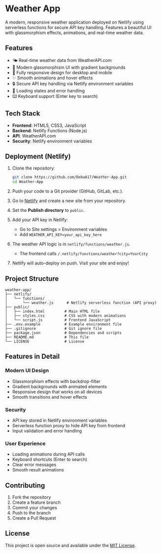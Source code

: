 
# Weather App

A modern, responsive weather application deployed on Netlify using serverless functions for secure API key handling. Features a beautiful UI with glassmorphism effects, animations, and real-time weather data.

## Features

- 🌤️ Real-time weather data from WeatherAPI.com
- 🎨 Modern glassmorphism UI with gradient backgrounds
- 📱 Fully responsive design for desktop and mobile
- ✨ Smooth animations and hover effects
- 🔒 Secure API key handling via Netlify environment variables
- 🚀 Loading states and error handling
- ⌨️ Keyboard support (Enter key to search)

## Tech Stack

- **Frontend**: HTML5, CSS3, JavaScript
- **Backend**: Netlify Functions (Node.js)
- **API**: WeatherAPI.com
- **Security**: Netlify environment variables

## Deployment (Netlify)

1. Clone the repository:
   ```bash
   git clone https://github.com/DebaA17/Weather-App.git
   cd Weather-App
   ```

2. Push your code to a Git provider (GitHub, GitLab, etc.).

3. Go to [Netlify](https://app.netlify.com/) and create a new site from your repository.

4. Set the **Publish directory** to `public`.

5. Add your API key in Netlify:
   - Go to Site settings > Environment variables
   - Add `WEATHER_API_KEY=your_api_key_here`

6. The weather API logic is in `netlify/functions/weather.js`.
   - The frontend calls `/.netlify/functions/weather?city=YourCity`

7. Netlify will auto-deploy on push. Visit your site and enjoy!

## Project Structure

```
weather-app/
├── netlify/
│   └── functions/
│       └── weather.js      # Netlify serverless function (API proxy)
├── public/
│   ├── index.html         # Main HTML file
│   ├── styles.css         # CSS with modern animations
│   └── script.js          # Frontend JavaScript
├── .env.example           # Example environment file
├── .gitignore             # Git ignore file
├── package.json           # Dependencies and scripts
├── README.md              # This file
└── LICENSE                # License
```

## Features in Detail

### Modern UI Design
- Glassmorphism effects with backdrop-filter
- Gradient backgrounds with animated elements
- Responsive design that works on all devices
- Smooth transitions and hover effects

### Security
- API key stored in Netlify environment variables
- Serverless function proxy to hide API key from frontend
- Input validation and error handling

### User Experience
- Loading animations during API calls
- Keyboard shortcuts (Enter to search)
- Clear error messages
- Smooth result animations

## Contributing

1. Fork the repository
2. Create a feature branch
3. Commit your changes
4. Push to the branch
5. Create a Pull Request

## License

This project is open source and available under the [MIT License](LICENSE).
